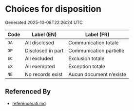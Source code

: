 # Choices for disposition

Generated 2025-10-08T22:26:24 UTC

| Code | Label (EN) | Label (FR) |
|------|------------|------------|
| `DA` | All disclosed | Communication totale |
| `DP` | Disclosed in part | Communication partielle |
| `EC` | All excluded | Exclusion totale |
| `EX` | All exempted | Exception totale |
| `NE` | No records exist | Aucun document n’existe |


## Referenced By

- [reference/ati.md](../reference/ati.md)
